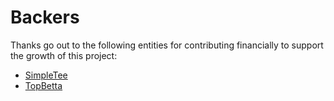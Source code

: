 # Backers

Thanks go out to the following entities for contributing financially to support the growth of this project:

- [SimpleTee](http://simpletee.com.au/)
- [TopBetta](https://www.topbetta.com.au/)
